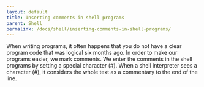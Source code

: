 ```yaml
---
layout: default
title: Inserting comments in shell programs
parent: Shell
permalink: /docs/shell/inserting-comments-in-shell-programs/
---
```


When writing programs, it often happens that you do not have a clear program code that was logical six months ago.
In order to make our programs easier, we mark comments. We enter the comments in the shell programs by setting a special character (#).
When a shell interpreter sees a character (#), it considers the whole text as a commentary to the end of the line.
